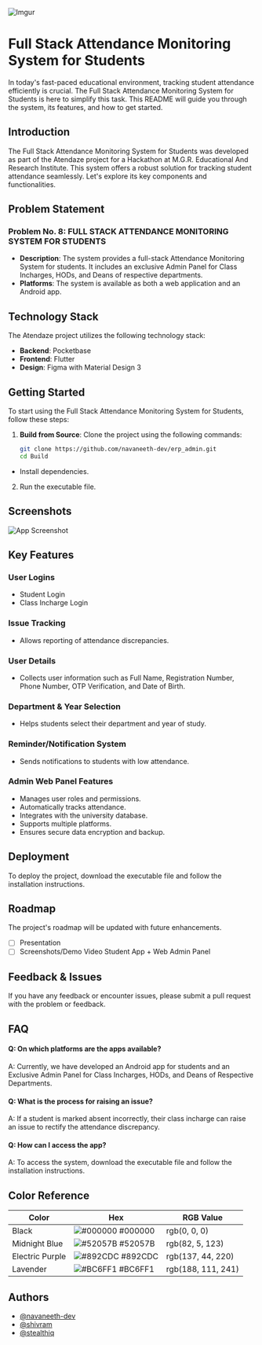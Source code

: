 ![Imgur](https://i.imgur.com/v9yJjWz.png)
# Full Stack Attendance Monitoring System for Students

In today's fast-paced educational environment, tracking student attendance efficiently is crucial. The Full Stack Attendance Monitoring System for Students is here to simplify this task. This README will guide you through the system, its features, and how to get started.

## Introduction

The Full Stack Attendance Monitoring System for Students was developed as part of the Atendaze project for a Hackathon at M.G.R. Educational And Research Institute. This system offers a robust solution for tracking student attendance seamlessly. Let's explore its key components and functionalities.

## Problem Statement

### Problem No. 8: FULL STACK ATTENDANCE MONITORING SYSTEM FOR STUDENTS

- **Description**: The system provides a full-stack Attendance Monitoring System for students. It includes an exclusive Admin Panel for Class Incharges, HODs, and Deans of respective departments.
- **Platforms**: The system is available as both a web application and an Android app.

## Technology Stack

The Atendaze project utilizes the following technology stack:

- **Backend**: Pocketbase
- **Frontend**: Flutter
- **Design**: Figma with Material Design 3

## Getting Started

To start using the Full Stack Attendance Monitoring System for Students, follow these steps:

1. **Build from Source**: Clone the project using the following commands:
   ```bash
   git clone https://github.com/navaneeth-dev/erp_admin.git
   cd Build
   ```
- Install dependencies.

2. Run the executable file.
  

## Screenshots

![App Screenshot](https://via.placeholder.com/468x300?text=App+Screenshot+Here)

## Key Features

### User Logins

- Student Login
- Class Incharge Login

### Issue Tracking

- Allows reporting of attendance discrepancies.

### User Details

- Collects user information such as Full Name, Registration Number, Phone Number, OTP Verification, and Date of Birth.

### Department & Year Selection

- Helps students select their department and year of study.

### Reminder/Notification System

- Sends notifications to students with low attendance.

### Admin Web Panel Features

- Manages user roles and permissions.
- Automatically tracks attendance.
- Integrates with the university database.
- Supports multiple platforms.
- Ensures secure data encryption and backup.

## Deployment

To deploy the project, download the executable file and follow the installation instructions.

## Roadmap

The project's roadmap will be updated with future enhancements.

- [ ] Presentation
- [ ] Screenshots/Demo Video Student App + Web Admin Panel
## Feedback & Issues

If you have any feedback or encounter issues, please submit a pull request with the problem or feedback.

## FAQ

#### Q: On which platforms are the apps available?

A: Currently, we have developed an Android app for students and an Exclusive Admin Panel for Class Incharges, HODs, and Deans of Respective Departments.

#### Q: What is the process for raising an issue?

A: If a student is marked absent incorrectly, their class incharge can raise an issue to rectify the attendance discrepancy.

#### Q: How can I access the app?

A: To access the system, download the executable file and follow the installation instructions.

## Color Reference

| Color             | Hex                                                                | RGB Value        |
| ----------------- | ------------------------------------------------------------------ | -----------------|
| Black | ![#000000](https://via.placeholder.com/10/000000?text=+) #000000 | rgb(0, 0, 0)     |
| Midnight Blue | ![#52057B](https://via.placeholder.com/10/52057B?text=+) #52057B | rgb(82, 5, 123)  |
| Electric Purple | ![#892CDC](https://via.placeholder.com/10/892CDC?text=+) #892CDC | rgb(137, 44, 220)|
| Lavender | ![#BC6FF1](https://via.placeholder.com/10/BC6FF1?text=+) #BC6FF1 | rgb(188, 111, 241)|

## Authors
- [@navaneeth-dev](https://www.github.com/navaneeth-dev)
- [@shivram](https://github.com/SivaramTechie)
- [@stealthiq](https://github.com/StealthIQ)
